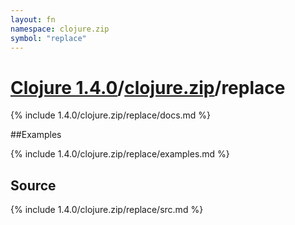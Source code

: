 ```yaml
---
layout: fn
namespace: clojure.zip
symbol: "replace"
---
```


# [Clojure 1.4.0](../../)/[clojure.zip](../)/replace

{% include 1.4.0/clojure.zip/replace/docs.md %}

##Examples

{% include 1.4.0/clojure.zip/replace/examples.md %}
## Source
{% include 1.4.0/clojure.zip/replace/src.md %}

